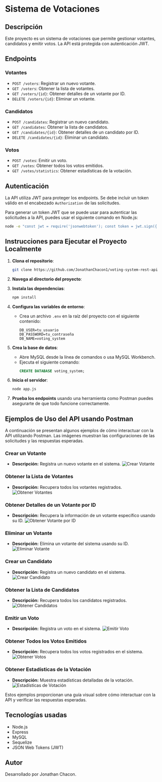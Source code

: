 # Sistema de Votaciones

## Descripción
Este proyecto es un sistema de votaciones que permite gestionar votantes, candidatos y emitir votos. La API está protegida con autenticación JWT.

## Endpoints

### Votantes
- `POST /voters`: Registrar un nuevo votante.
- `GET /voters`: Obtener la lista de votantes.
- `GET /voters/{id}`: Obtener detalles de un votante por ID.
- `DELETE /voters/{id}`: Eliminar un votante.

### Candidatos
- `POST /candidates`: Registrar un nuevo candidato.
- `GET /candidates`: Obtener la lista de candidatos.
- `GET /candidates/{id}`: Obtener detalles de un candidato por ID.
- `DELETE /candidates/{id}`: Eliminar un candidato.

### Votos
- `POST /votes`: Emitir un voto.
- `GET /votes`: Obtener todos los votos emitidos.
- `GET /votes/statistics`: Obtener estadísticas de la votación.

## Autenticación
La API utiliza JWT para proteger los endpoints. Se debe incluir un token válido en el encabezado `Authorization` de las solicitudes.

Para generar un token JWT que se puede usar para autenticar las solicitudes a la API, puedes usar el siguiente comando en Node.js:

```bash
node -e "const jwt = require('jsonwebtoken'); const token = jwt.sign({ user: 'admin' }, 'secret_key', { expiresIn: '1h' }); console.log(token);"
```

## Instrucciones para Ejecutar el Proyecto Localmente

1. **Clona el repositorio**:
   ```bash
   git clone https://github.com/JonathanChacon1/voting-system-rest-api.git
   ```

2. **Navega al directorio del proyecto**:

3. **Instala las dependencias**:
   ```bash
   npm install
   ```

4. **Configura las variables de entorno**:
   - Crea un archivo `.env` en la raíz del proyecto con el siguiente contenido:
     ```
     DB_USER=tu_usuario
     DB_PASSWORD=tu_contraseña
     DB_NAME=voting_system
     ```

5. **Crea la base de datos**:
   - Abre MySQL desde la línea de comandos o usa MySQL Workbench.
   - Ejecuta el siguiente comando:
     ```sql
     CREATE DATABASE voting_system;
     ```

6. **Inicia el servidor**:
   ```bash
   node app.js
   ```

7. **Prueba los endpoints** usando una herramienta como Postman puedes asegurarte de que todo funcione correctamente.

## Ejemplos de Uso del API usando Postman

A continuación se presentan algunos ejemplos de cómo interactuar con la API utilizando Postman. Las imágenes muestran las configuraciones de las solicitudes y las respuestas esperadas.

### Crear un Votante
- **Descripción:** Registra un nuevo votante en el sistema.
![Crear Votante](assets/images/VotersCreate.png)

### Obtener la Lista de Votantes
- **Descripción:** Recupera todos los votantes registrados.
![Obtener Votantes](assets/images/GetVoters.png)

### Obtener Detalles de un Votante por ID
- **Descripción:** Recupera la información de un votante específico usando su ID.
![Obtener Votante por ID](assets/images/GetVotersByID.png)

### Eliminar un Votante
- **Descripción:** Elimina un votante del sistema usando su ID.
![Eliminar Votante](assets/images/VotersDelete.png)

### Crear un Candidato
- **Descripción:** Registra un nuevo candidato en el sistema.
![Crear Candidato](assets/images/CandidateCreate.png)

### Obtener la Lista de Candidatos
- **Descripción:** Recupera todos los candidatos registrados.
![Obtener Candidatos](assets/images/GetCandidates.png)

### Emitir un Voto
- **Descripción:** Registra un voto en el sistema.
![Emitir Voto](assets/images/VotesCreate.png)

### Obtener Todos los Votos Emitidos
- **Descripción:** Recupera todos los votos registrados en el sistema.
![Obtener Votos](assets/images/GetVotes.png)

### Obtener Estadísticas de la Votación
- **Descripción:** Muestra estadísticas detalladas de la votación.
![Estadísticas de Votación](assets/images/VotesStatistics.png)

Estos ejemplos proporcionan una guía visual sobre cómo interactuar con la API y verificar las respuestas esperadas. 

## Tecnologías usadas
- Node.js
- Express
- MySQL
- Sequelize
- JSON Web Tokens (JWT)

## Autor
Desarrollado por Jonathan Chacon.